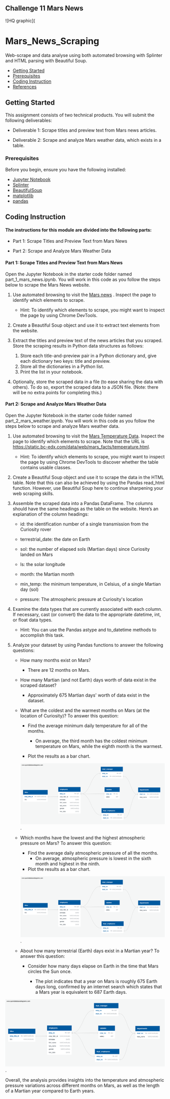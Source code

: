 
## Challenge 11 Mars News
![HQ graphic](
# Mars_News_Scraping

Web-scrape and data analyse using both automated browsing with Splinter and HTML parsing with Beautiful Soup.

- [Getting Started](#getting-started)
- [Prerequisites](#Prerequisites)
- [Coding Instruction](#Coding-Instruction)
- [References](#references)

## Getting Started

This assignment consists of two technical products. You will submit the following deliverables:

- Deliverable 1: Scrape titles and preview text from Mars news articles.
       
- Deliverable 2: Scrape and analyze Mars weather data, which exists in a table.

### Prerequisites
Before you begin, ensure you have the following installed:

- [Jupyter Notebook](https://jupyter.org/)
- [Splinter](https://pypi.org/project/splinter/)
- [BeautifulSoup](https://pypi.org/project/BeautifulSoup/)
- [matplotlib](https://pypi.org/project/matplotlib/)
- [pandas](https://pypi.org/project/pandas/)


## Coding Instruction

#### The instructions for this module are divided into the following parts:

* Part 1: Scrape Titles and Preview Text from Mars News
  
* Part 2: Scrape and Analyze Mars Weather Data
  
#### Part 1: Scrape Titles and Preview Text from Mars News

Open the Jupyter Notebook in the starter code folder named part_1_mars_news.ipynb. You will work in this code as you follow the steps below to scrape the Mars News website.

1. Use automated browsing to visit the [Mars news](https://static.bc-edx.com/data/web/mars_news/index.html) . Inspect the page to identify which elements to scrape.
    
   - Hint: To identify which elements to scrape, you might want to inspect the page by using Chrome DevTools.
    
2. Create a Beautiful Soup object and use it to extract text elements from the website.
    
3. Extract the titles and preview text of the news articles that you scraped. Store the scraping results in Python data structures as follows:
    
   1. Store each title-and-preview pair in a Python dictionary and, give each dictionary two keys: title and preview.
   2. Store all the dictionaries in a Python list.
   3. Print the list in your notebook.
    
4. Optionally, store the scraped data in a file (to ease sharing the data with others). To do so, export the scraped data to a JSON file. (Note: there will be no extra points for completing this.)

#### Part 2: Scrape and Analyze Mars Weather Data

Open the Jupyter Notebook in the starter code folder named part_2_mars_weather.ipynb. You will work in this code as you follow the steps below to scrape and analyze Mars weather data.

1. Use automated browsing to visit the [Mars Temperature Data](https://static.bc-edx.com/data/web/mars_facts/temperature.html). Inspect the page to identify which elements to scrape. Note that the URL is https://static.bc-edx.com/data/web/mars_facts/temperature.html.
    
   - Hint: To identify which elements to scrape, you might want to inspect the page by using Chrome DevTools to discover whether the table contains usable classes.
    
2. Create a Beautiful Soup object and use it to scrape the data in the HTML table. Note that this can also be achieved by using the Pandas read_html function. However, use Beautiful Soup here to continue sharpening your web scraping skills.
    
3. Assemble the scraped data into a Pandas DataFrame. The columns should have the same headings as the table on the website. Here’s an explanation of the column headings:
    
   - id: the identification number of a single transmission from the Curiosity rover
       
   - terrestrial_date: the date on Earth
       
   - sol: the number of elapsed sols (Martian days) since Curiosity landed on Mars
       
   - ls: the solar longitude
       
   - month: the Martian month
       
   - min_temp: the minimum temperature, in Celsius, of a single Martian day (sol)
       
   - pressure: The atmospheric pressure at Curiosity's location
    
5. Examine the data types that are currently associated with each column. If necessary, cast (or convert) the data to the appropriate datetime, int, or float data types.
    
   - Hint: You can use the Pandas astype and to_datetime methods to accomplish this task.
    
6. Analyze your dataset by using Pandas functions to answer the following questions:
    
   - How many months exist on Mars?

      * There are 12 months on Mars.
           
   - How many Martian (and not Earth) days worth of data exist in the scraped dataset?

      * Approximately 675 Martian days' worth of data exist in the dataset.

           
   - What are the coldest and the warmest months on Mars (at the location of Curiosity)? To answer this question:
     
       - Find the average minimum daily temperature for all of the months.

         * On average, the third month has the coldest minimum temperature on Mars, while the eighth month is the warmest.

        

       - Plot the results as a bar chart.

       ![entity_relationship_diagram](https://github.com/Lanceowesalot/Pewlett_Hackard_Challenge/blob/main/ERD_Final.png).
                
    - Which months have the lowest and the highest atmospheric pressure on Mars? To answer this question:
           
       - Find the average daily atmospheric pressure of all the months.
         * On average, atmospheric pressure is lowest in the sixth month and highest in the ninth.
       - Plot the results as a bar chart.
      
      ![entity_relationship_diagram](https://github.com/Lanceowesalot/Pewlett_Hackard_Challenge/blob/main/ERD_Final.png).

    - About how many terrestrial (Earth) days exist in a Martian year? To answer this question:
           
       - Consider how many days elapse on Earth in the time that Mars circles the Sun once.

         * The plot indicates that a year on Mars is roughly 675 Earth days long, confirmed by an internet search which states that a Mars year is equivalent to 687 Earth days.

![entity_relationship_diagram](https://github.com/Lanceowesalot/Pewlett_Hackard_Challenge/blob/main/ERD_Final.png).

Overall, the analysis provides insights into the temperature and atmospheric pressure variations across different months on Mars, as well as the length of a Martian year compared to Earth years. 

